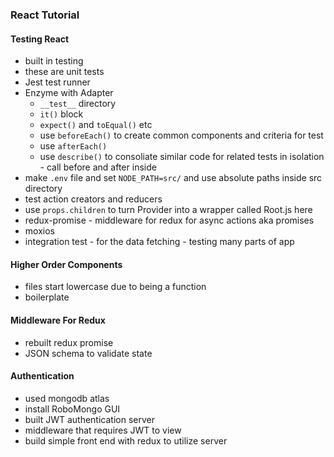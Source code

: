 ### React Tutorial
#### Testing React
- built in testing
- these are unit tests
- Jest test runner
- Enzyme with Adapter
  - `__test__` directory
  - `it()` block
  - `expect()` and `toEqual()` etc
  - use `beforeEach()` to create common components and criteria for test
  - use `afterEach()`
  - use `describe()` to consoliate similar code for related tests in isolation - call before and after inside
- make `.env` file and set `NODE_PATH=src/` and use absolute paths inside src directory
- test action creators and reducers
- use `props.children` to turn Provider into a wrapper called Root.js here
- redux-promise - middleware for redux for async actions aka promises
- moxios
- integration test - for the data fetching - testing many parts of app

#### Higher Order Components
- files start lowercase due to being a function
- boilerplate

#### Middleware For Redux
- rebuilt redux promise
- JSON schema to validate state

#### Authentication
- used mongodb atlas
- install RoboMongo GUI
- built JWT authentication server
- middleware that requires JWT to view
- build simple front end with redux to utilize server